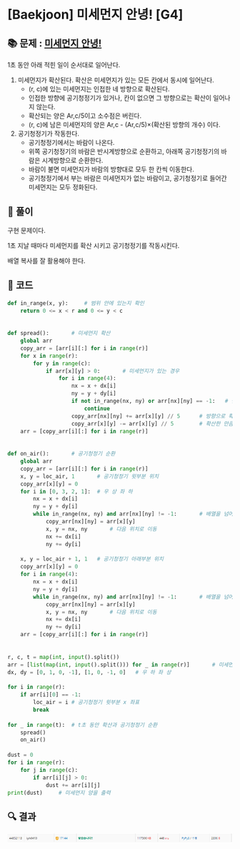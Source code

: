 # [Baekjoon] 미세먼지 안녕! [G4]

## 📚 문제 : [미세먼지 안녕!](https://www.acmicpc.net/problem/17144)

1초 동안 아래 적힌 일이 순서대로 일어난다.

1. 미세먼지가 확산된다. 확산은 미세먼지가 있는 모든 칸에서 동시에 일어난다.
   - (r, c)에 있는 미세먼지는 인접한 네 방향으로 확산된다.
   - 인접한 방향에 공기청정기가 있거나, 칸이 없으면 그 방향으로는 확산이 일어나지 않는다.
   - 확산되는 양은 Ar,c/5이고 소수점은 버린다.
   - (r, c)에 남은 미세먼지의 양은 Ar,c - (Ar,c/5)×(확산된 방향의 개수) 이다.
2. 공기청정기가 작동한다.
   - 공기청정기에서는 바람이 나온다.
   - 위쪽 공기청정기의 바람은 반시계방향으로 순환하고, 아래쪽 공기청정기의 바람은 시계방향으로 순환한다.
   - 바람이 불면 미세먼지가 바람의 방향대로 모두 한 칸씩 이동한다.
   - 공기청정기에서 부는 바람은 미세먼지가 없는 바람이고, 공기청정기로 들어간 미세먼지는 모두 정화된다.



## 📖 풀이

구현 문제이다.

1초 지날 때마다 미세먼지를 확산 시키고 공기청정기를 작동시킨다.

배열 복사를 잘 활용해야 한다.

## 📒 코드

```python
def in_range(x, y):     # 범위 안에 있는지 확인
    return 0 <= x < r and 0 <= y < c


def spread():       # 미세먼지 확산
    global arr
    copy_arr = [arr[i][:] for i in range(r)]
    for x in range(r):
        for y in range(c):
            if arr[x][y] > 0:       # 미세먼지가 있는 경우
                for i in range(4):
                    nx = x + dx[i]
                    ny = y + dy[i]
                    if not in_range(nx, ny) or arr[nx][ny] == -1:   # 범위를 벗어나거나 공기청정기인 경우
                        continue
                    copy_arr[nx][ny] += arr[x][y] // 5      # 방향으로 확산
                    copy_arr[x][y] -= arr[x][y] // 5        # 확산한 만큼 가운데 부분의 값을 빼준다.
    arr = [copy_arr[i][:] for i in range(r)]


def on_air():       # 공기청정기 순환
    global arr
    copy_arr = [arr[i][:] for i in range(r)]
    x, y = loc_air, 1       # 공기청정기 윗부분 위치
    copy_arr[x][y] = 0
    for i in [0, 3, 2, 1]:  # 우 상 좌 하
        nx = x + dx[i]
        ny = y + dy[i]
        while in_range(nx, ny) and arr[nx][ny] != -1:       # 배열을 넘어서거나, 공기청정기를 만나면 종료
            copy_arr[nx][ny] = arr[x][y]
            x, y = nx, ny       # 다음 위치로 이동
            nx += dx[i]
            ny += dy[i]

    x, y = loc_air + 1, 1   # 공기청정기 아래부분 위치
    copy_arr[x][y] = 0
    for i in range(4):
        nx = x + dx[i]
        ny = y + dy[i]
        while in_range(nx, ny) and arr[nx][ny] != -1:       # 배열을 넘어서거나, 공기청정기를 만나면 종료
            copy_arr[nx][ny] = arr[x][y]
            x, y = nx, ny       # 다음 위치로 이동
            nx += dx[i]
            ny += dy[i]
    arr = [copy_arr[i][:] for i in range(r)]


r, c, t = map(int, input().split())
arr = [list(map(int, input().split())) for _ in range(r)]       # 미세먼지 상태
dx, dy = [0, 1, 0, -1], [1, 0, -1, 0]   # 우 하 좌 상

for i in range(r):
    if arr[i][0] == -1:
        loc_air = i # 공기청정기 윗부분 x 좌표
        break

for _ in range(t):  # t초 동안 확산과 공기청정기 순환
    spread()
    on_air()

dust = 0
for i in range(r):
    for j in range(c):
        if arr[i][j] > 0:
            dust += arr[i][j]
print(dust)     # 미세먼지 양을 출력
```

## 🔍 결과

![image-20220622171611177](README.assets/image-20220622171611177.png)